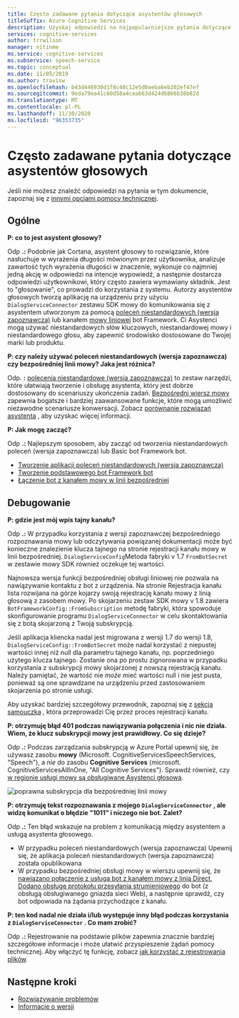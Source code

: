```yaml
---
title: Często zadawane pytania dotyczące asystentów głosowych
titleSuffix: Azure Cognitive Services
description: Uzyskaj odpowiedzi na najpopularniejsze pytania dotyczące asystentów głosowych przy użyciu poleceń niestandardowych (wersja zapoznawcza) lub kanału mowy z linią bezpośrednią.
services: cognitive-services
author: trrwilson
manager: nitinme
ms.service: cognitive-services
ms.subservice: speech-service
ms.topic: conceptual
ms.date: 11/05/2019
ms.author: travisw
ms.openlocfilehash: b43d446930d1f8c40c12e5d0aeba6eb202ef47ef
ms.sourcegitcommit: 9eda79ea41c60d58a4ceab63d424d6866b38b82d
ms.translationtype: MT
ms.contentlocale: pl-PL
ms.lasthandoff: 11/30/2020
ms.locfileid: "96353735"
---
```

# <a name="voice-assistants-frequently-asked-questions"></a>Często zadawane pytania dotyczące asystentów głosowych

Jeśli nie możesz znaleźć odpowiedzi na pytania w tym dokumencie, zapoznaj się z [innymi opcjami pomocy technicznej](../cognitive-services-support-options.md?context=%2fazure%2fcognitive-services%2fspeech-service%2fcontext%2fcontext%253fcontext%253d%2fazure%2fcognitive-services%2fspeech-service%2fcontext%2fcontext).

## <a name="general"></a>Ogólne

**P: co to jest asystent głosowy?**

Odp **.:** Podobnie jak Cortana, asystent głosowy to rozwiązanie, które nasłuchuje w wyrażenia długości mówionym przez użytkownika, analizuje zawartość tych wyrażenia długości w znaczenie, wykonuje co najmniej jedną akcję w odpowiedzi na intencje wypowiedź, a następnie dostarcza odpowiedzi użytkownikowi, który często zawiera wymawiany składnik. Jest to "głosowanie", co prowadzi do korzystania z systemu. Autorzy asystentów głosowych tworzą aplikację na urządzeniu przy użyciu `DialogServiceConnector` zestawu SDK mowy do komunikowania się z asystentem utworzonym za pomocą [poleceń niestandardowych (wersja zapoznawcza)](custom-commands.md) lub kanałem [mowy liniowej](direct-line-speech.md) bot Framework. Ci Asystenci mogą używać niestandardowych słów kluczowych, niestandardowej mowy i niestandardowego głosu, aby zapewnić środowisko dostosowane do Twojej marki lub produktu.

**P: czy należy używać poleceń niestandardowych (wersja zapoznawcza) czy bezpośredniej linii mowy? Jaka jest różnica?**

Odp. **:** [polecenia niestandardowe (wersja zapoznawcza)](custom-commands.md) to zestaw narzędzi, które ułatwiają tworzenie i obsługę asystenta, który jest dobrze dostosowany do scenariuszy ukończenia zadań. [Bezpośredni wiersz mowy](direct-line-speech.md) zapewnia bogatsze i bardziej zaawansowane funkcje, które mogą umożliwić niezawodne scenariusze konwersacji. Zobacz [porównanie rozwiązań asystenta](voice-assistants.md#choosing-an-assistant-solution) , aby uzyskać więcej informacji.

**P: Jak mogę zacząć?**

Odp **.:** Najlepszym sposobem, aby zacząć od tworzenia niestandardowych poleceń (wersja zapoznawcza) lub Basic bot Framework bot.

- [Tworzenie aplikacji poleceń niestandardowych (wersja zapoznawcza)](./quickstart-custom-commands-application.md)
- [Tworzenie podstawowego bot Framework bot](/azure/bot-service/bot-builder-tutorial-basic-deploy?view=azure-bot-service-4.0)
- [Łączenie bot z kanałem mowy w linii bezpośredniej](/azure/bot-service/bot-service-channel-connect-directlinespeech)

## <a name="debugging"></a>Debugowanie

**P: gdzie jest mój wpis tajny kanału?**

Odp **.:** W przypadku korzystania z wersji zapoznawczej bezpośredniego rozpoznawania mowy lub odczytywania powiązanej dokumentacji może być konieczne znalezienie klucza tajnego na stronie rejestracji kanału mowy w linii bezpośredniej. `DialogServiceConfig`Metoda fabryki v 1.7 `FromBotSecret` w zestawie mowy SDK również oczekuje tej wartości.

Najnowsza wersja funkcji bezpośredniej obsługi liniowej nie pozwala na nawiązywanie kontaktu z bot z urządzenia. Na stronie Rejestracja kanału lista rozwijana na górze kojarzy swoją rejestrację kanału mowy z linią głosową z zasobem mowy. Po skojarzeniu zestaw SDK mowy v 1.8 zawiera `BotFrameworkConfig::FromSubscription` metodę fabryki, która spowoduje skonfigurowanie programu `DialogServiceConnector` w celu skontaktowania się z botą skojarzoną z Twoją subskrypcją.

Jeśli aplikacja kliencka nadal jest migrowana z wersji 1.7 do wersji 1.8, `DialogServiceConfig::FromBotSecret` może nadal korzystać z niepustej wartości innej niż null dla parametru tajnego kanału, np. poprzedniego użytego klucza tajnego. Zostanie ona po prostu zignorowana w przypadku korzystania z subskrypcji mowy skojarzonej z nowszą rejestracją kanału. Należy pamiętać, że wartość nie _może_ mieć wartości null i nie jest pusta, ponieważ są one sprawdzane na urządzeniu przed zastosowaniem skojarzenia po stronie usługi.

Aby uzyskać bardziej szczegółowy przewodnik, zapoznaj się z [sekcją samouczka](tutorial-voice-enable-your-bot-speech-sdk.md#register-the-direct-line-speech-channel) , która przeprowadzi Cię przez proces rejestracji kanału.

**P: otrzymuję błąd 401 podczas nawiązywania połączenia i nic nie działa. Wiem, że klucz subskrypcji mowy jest prawidłowy. Co się dzieje?**

Odp **.:** Podczas zarządzania subskrypcją w Azure Portal upewnij się, że używasz zasobu **mowy** (Microsoft. CognitiveServicesSpeechServices, "Speech"), a _nie_ do zasobu **Cognitive Services** (microsoft. CognitiveServicesAllInOne, "All Cognitive Services"). Sprawdź również, czy [w regionie usługi mowy są obsługiwane Asystenci głosowa](regions.md#voice-assistants).

![poprawna subskrypcja dla bezpośredniej linii mowy](media/voice-assistants/faq-supported-subscription.png "przykład zgodnej subskrypcji mowy")

**P: otrzymuję tekst rozpoznawania z mojego `DialogServiceConnector` , ale widzę komunikat o błędzie "1011" i niczego nie bot. Zalet?**

Odp **.:** Ten błąd wskazuje na problem z komunikacją między asystentem a usługą asystenta głosowego.

- W przypadku poleceń niestandardowych (wersja zapoznawcza) Upewnij się, że aplikacja poleceń niestandardowych (wersja zapoznawcza) została opublikowana
- W przypadku bezpośredniej obsługi mowy w wierszu upewnij się, że [nawiązano połączenie z usługą bot z kanałem mowy z linią Direct](/azure/bot-service/bot-service-channel-connect-directlinespeech), [Dodano obsługę protokołu przesyłania strumieniowego](/azure/bot-service/directline-speech-bot) do bot (z obsługą obsługiwanego gniazda sieci Web), a następnie sprawdź, czy bot odpowiada na żądania przychodzące z kanału.

**P: ten kod nadal nie działa i/lub występuje inny błąd podczas korzystania z `DialogServiceConnector` . Co mam zrobić?**

Odp **.:** Rejestrowanie na podstawie plików zapewnia znacznie bardziej szczegółowe informacje i może ułatwić przyspieszenie żądań pomocy technicznej. Aby włączyć tę funkcję, zobacz [jak korzystać z rejestrowania plików](how-to-use-logging.md).

## <a name="next-steps"></a>Następne kroki

- [Rozwiązywanie problemów](troubleshooting.md)
- [Informacje o wersji](releasenotes.md)